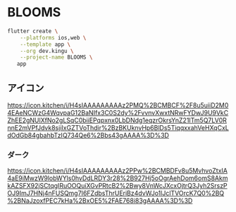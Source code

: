 # BLOOMS

```sh
flutter create \
    --platforms ios,web \
    --template app \
    --org dev.kingu \
    --project-name BLOOMS \
   app
```

## アイコン

<https://icon.kitchen/i/H4sIAAAAAAAAAz2PMQ%2BCMBCF%2F8u5uiiD2M04EAeNCWzG4WqvpaG12BaNIfx3C0S2dy%2FvvnvXwxtNRwFYDwJ9U9VkCZhEE2gNUlXfNo2gLSqC0biiEPqpxnx0LbDNdg1eqzrOkrsYnZ21ITm5Q7LV0RnnE2mVPfJdvk8sjiIxGZTVoThdir%2BzBKUknvHp6BlDs5TiqqxxahVeHXqCxLdOdGb84gbahbTzIQ734Qe6%2Bbs43gAAAA%3D%3D>

### ダーク

<https://icon.kitchen/i/H4sIAAAAAAAAAz2PPw%2BCMBDFv8u5MvhvoZtxIA4aE9iMwzW9lobWYls0hvDdLRDY3r28%2B927Hj5oOgrAehDom6omS8AkmkAZSFX92jSCtqgIRuOOQuiXGvPRtcB2%2Bwy8VnWcJXcxOjtrQ3Jyh2SrszPOJ9ImJ7HNj4nFUSQmg7I6FZdbsThrUEriBz4dvWJo1lJclTVOrcK7Q0%2BQ%2BNaJzoxfPEC7kHa%2BxOE5%2FAE768i83gAAAA%3D%3D>
